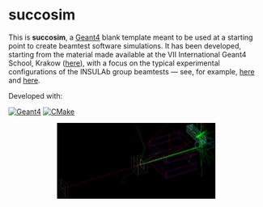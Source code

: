 # succosim

This is **succosim**, a [Geant4](http://www.geant4.org/geant4/) blank template meant to be used at a starting point to create beamtest software simulations. It has been developed, starting from the material made available at the VII International Geant4 School, Krakow ([here](http://geant4.lngs.infn.it/krakow2019/)), with a focus on the typical experimental configurations of the INSULAb group beamtests &mdash; see, for example, [here](https://indico.cern.ch/event/731649/contributions/3237202/) and [here](http://cds.cern.ch/record/2672249).

Developed with:

[![Geant4](https://img.shields.io/badge/Geant4-10.05.p01-blue.svg)](http://www.geant4.org/geant4/) [![CMake](https://img.shields.io/badge/CMake-3.18.2-blue.svg)](https://cmake.org/)

<p align="center">
    <img src="./readme_pics/test_mode.png" alt="readme_pics/anaKrys_setup_example.png" width="313" height="150">
</p>
